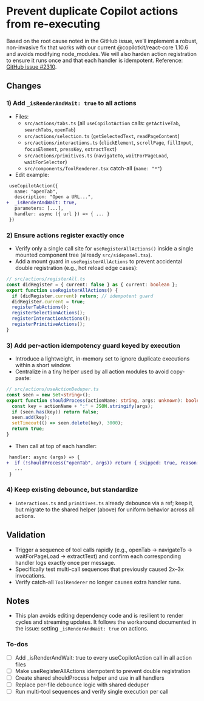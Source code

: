 <!-- 145adfda-2f9d-4a2b-80e8-b280ef66fc8c a3cb283c-8bab-481a-8c62-8685567dd255 -->
# Prevent duplicate Copilot actions from re-executing

Based on the root cause noted in the GitHub issue, we’ll implement a robust, non-invasive fix that works with our current @copilotkit/react-core 1.10.6 and avoids modifying node_modules. We will also harden action registration to ensure it runs once and that each handler is idempotent. Reference: [GitHub issue #2310](https://github.com/CopilotKit/CopilotKit/issues/2310).

## Changes

### 1) Add `_isRenderAndWait: true` to all actions

- Files:
  - `src/actions/tabs.ts` (all `useCopilotAction` calls: `getActiveTab`, `searchTabs`, `openTab`)
  - `src/actions/selection.ts` (`getSelectedText`, `readPageContent`)
  - `src/actions/interactions.ts` (`clickElement`, `scrollPage`, `fillInput`, `focusElement`, `pressKey`, `extractText`)
  - `src/actions/primitives.ts` (`navigateTo`, `waitForPageLoad`, `waitForSelector`)
  - `src/components/ToolRenderer.tsx` catch-all (`name: "*"`)
- Edit example:
```diff
 useCopilotAction({
   name: "openTab",
   description: "Open a URL...",
+  _isRenderAndWait: true,
   parameters: [...],
   handler: async ({ url }) => { ... }
 })
```


### 2) Ensure actions register exactly once

- Verify only a single call site for `useRegisterAllActions()` inside a single mounted component tree (already `src/sidepanel.tsx`).
- Add a mount guard in `useRegisterAllActions` to prevent accidental double registration (e.g., hot reload edge cases):
```ts
// src/actions/registerAll.ts
const didRegister = { current: false } as { current: boolean };
export function useRegisterAllActions() {
  if (didRegister.current) return; // idempotent guard
  didRegister.current = true;
  registerTabActions();
  registerSelectionActions();
  registerInteractionActions();
  registerPrimitiveActions();
}
```


### 3) Add per-action idempotency guard keyed by execution

- Introduce a lightweight, in-memory set to ignore duplicate executions within a short window.
- Centralize in a tiny helper used by all action modules to avoid copy-paste:
```ts
// src/actions/useActionDeduper.ts
const seen = new Set<string>();
export function shouldProcess(actionName: string, args: unknown): boolean {
  const key = actionName + ":" + JSON.stringify(args);
  if (seen.has(key)) return false;
  seen.add(key);
  setTimeout(() => seen.delete(key), 3000);
  return true;
}
```

- Then call at top of each handler:
```diff
 handler: async (args) => {
+  if (!shouldProcess("openTab", args)) return { skipped: true, reason: "duplicate" };
   ...
 }
```


### 4) Keep existing debounce, but standardize

- `interactions.ts` and `primitives.ts` already debounce via a ref; keep it, but migrate to the shared helper (above) for uniform behavior across all actions.

## Validation

- Trigger a sequence of tool calls rapidly (e.g., openTab → navigateTo → waitForPageLoad → extractText) and confirm each corresponding handler logs exactly once per message.
- Specifically test multi-call sequences that previously caused 2x–3x invocations.
- Verify catch-all `ToolRenderer` no longer causes extra handler runs.

## Notes

- This plan avoids editing dependency code and is resilient to render cycles and streaming updates. It follows the workaround documented in the issue: setting `_isRenderAndWait: true` on actions.

### To-dos

- [ ] Add _isRenderAndWait: true to every useCopilotAction call in all action files
- [ ] Make useRegisterAllActions idempotent to prevent double registration
- [ ] Create shared shouldProcess helper and use in all handlers
- [ ] Replace per-file debounce logic with shared deduper
- [ ] Run multi-tool sequences and verify single execution per call